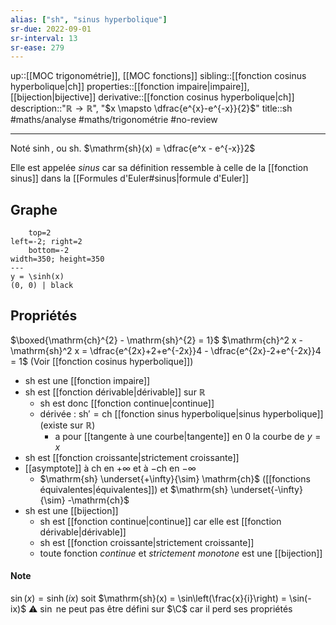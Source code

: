 ```yaml
---
alias: ["sh", "sinus hyperbolique"]
sr-due: 2022-09-01
sr-interval: 13
sr-ease: 279
---
```

up::[[MOC trigonométrie]], [[MOC fonctions]]
sibling::[[fonction cosinus hyperbolique|ch]]
properties::[[fonction impaire|impaire]], [[bijection|bijective]]
derivative::[[fonction cosinus hyperbolique|ch]]
description::"$\mathbb{R} \to \mathbb{R}$", "$x \mapsto \dfrac{e^{x}-e^{-x}}{2}$"
title::$\mathrm{sh}$
#maths/analyse #maths/trigonométrie #no-review 

----
Noté $\sinh$, ou $\text{sh}$.
$\mathrm{sh}(x) = \dfrac{e^x - e^{-x}}2$

Elle est appelée _sinus_ car sa définition ressemble à celle de la [[fonction sinus]] dans la [[Formules d'Euler#sinus|formule d'Euler]]

## Graphe
```desmos-graph
    top=2
left=-2; right=2
    bottom=-2
width=350; height=350
---
y = \sinh(x)
(0, 0) | black
```

## Propriétés

$\boxed{\mathrm{ch}^{2} - \mathrm{sh}^{2} = 1}$
$\mathrm{ch}^2 x - \mathrm{sh}^2 x = \dfrac{e^{2x}+2+e^{-2x}}4 - \dfrac{e^{2x}-2+e^{-2x}}4 = 1$
(Voir [[fonction cosinus hyperbolique]])

 - $\mathrm{sh}$ est une [[fonction impaire]]
 - $\mathrm{sh}$ est [[fonction dérivable|dérivable]] sur $\mathbb{R}$
     - $\mathrm{sh}$ est donc [[fonction continue|continue]]
     - dérivée : $\mathrm{sh}' = \mathrm{ch}$ [[fonction sinus hyperbolique|sinus hyperbolique]] (existe sur $\mathbb{R}$)
         - a pour [[tangente à une courbe|tangente]] en $0$ la courbe de $y = x$
 - $\mathrm{sh}$ est [[fonction croissante|strictement croissante]]
 - [[asymptote]] à $\mathrm{ch}$ en $+\infty$ et à $-\mathrm{ch}$ en $-\infty$
     - $\mathrm{sh} \underset{+\infty}{\sim} \mathrm{ch}$ ([[fonctions équivalentes|équivalentes]]) et $\mathrm{sh} \underset{-\infty}{\sim} -\mathrm{ch}$
 - $\mathrm{sh}$ est une [[bijection]]
     - $\mathrm{sh}$ est [[fonction continue|continue]] car elle est [[fonction dérivable|dérivable]]
     - $\mathrm{sh}$ est [[fonction croissante|strictement croissante]]
     - toute fonction _continue_ et _strictement monotone_ est une [[bijection]]



#### Note
$\sin(x) = \sinh(ix)$ soit $\mathrm{sh}(x) = \sin\left(\frac{x}{i}\right) = \sin(-ix)$
⚠️ $\sin$ ne peut pas être défini sur $\C$ car il perd ses propriétés
